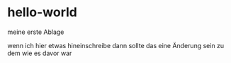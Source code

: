 # hello-world
meine erste Ablage

wenn ich hier etwas hineinschreibe dann sollte das eine Änderung sein zu dem wie es davor war
